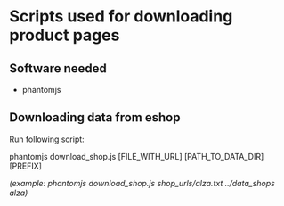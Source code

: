 # Scripts used for downloading product pages

## Software needed

- phantomjs

## Downloading data from eshop
Run following script:

phantomjs download_shop.js [FILE_WITH_URL] [PATH_TO_DATA_DIR] [PREFIX]

_(example: phantomjs download_shop.js shop_urls/alza.txt ../data_shops alza)_
